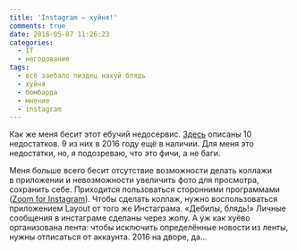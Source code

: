 ```yaml
---
title: 'Instagram — хуйня!'
comments: true
date: 2016-05-07 11:26:23
categories:
  - IT
  - негодование
tags:
  - всё заебало пиздец нахуй блядь
  - хуйня
  - бомбарда
  - мнение
  - instagram
---
```


Как&nbsp;же меня бесит этот ебучий недосервис.
<a href="http://www.mobile-review.com/articles/2015/mobile-wednesday-37.shtml">Здесь</a> описаны 10
недостатков. 9 из&nbsp;них в&nbsp;2016 году ещё в&nbsp;наличии. Для меня это недостатки, но,
я&nbsp;подозреваю, что это фичи, а&nbsp;не&nbsp;баги.

Меня больше всего бесит отсутствие возможности делать коллажи в&nbsp;приложении и&nbsp;невозможности
увеличить фото для просмотра, сохранить себе. Приходится пользоваться сторонними программами
(<a href="http://repo.xposed.info/module/com.taptigo.xposedmodules.igzoom">Zoom for Instagram</a>).
Чтобы сделать коллаж, нужно воспользоваться приложением Layout от&nbsp;того&nbsp;же Инстаграма.
&laquo;Дебилы, блядь!&raquo; Личные сообщения в&nbsp;инстаграме сделаны через жопу.
А&nbsp;уж&nbsp;как хуёво организована лента: чтобы исключить определённые новости из&nbsp;ленты,
нужны отписаться от&nbsp;аккаунта. 2016 на&nbsp;дворе, да&hellip;
